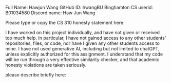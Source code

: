 Full Name: Hawjun Wang
GitHub ID: hwangBU
Binghamton CS userid: B01034580
Discord name: Haw Jun Wang

Please type or copy the CS 310 honesty statement here:

I have worked on this project individually, and have not given or received too much help. In particular, I have not gained access to any other students' repositories, files, or code, nor have I given any other students access to mine. I have not used generative AI, including but not limited to chatGPT, unless explicitly authorized for this assignment. I understand that my code will be run through a very effective similarity checker, and that academic honesty violations are taken seriously.

please describe briefly here:

